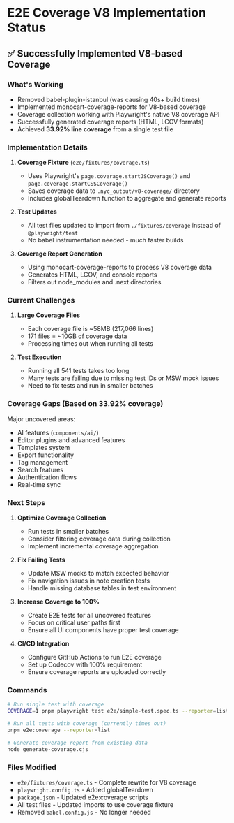 # E2E Coverage V8 Implementation Status

## ✅ Successfully Implemented V8-based Coverage

### What's Working

- Removed babel-plugin-istanbul (was causing 40s+ build times)
- Implemented monocart-coverage-reports for V8-based coverage
- Coverage collection working with Playwright's native V8 coverage API
- Successfully generated coverage reports (HTML, LCOV formats)
- Achieved **33.92% line coverage** from a single test file

### Implementation Details

1. **Coverage Fixture** (`e2e/fixtures/coverage.ts`)
   - Uses Playwright's `page.coverage.startJSCoverage()` and `page.coverage.startCSSCoverage()`
   - Saves coverage data to `.nyc_output/v8-coverage/` directory
   - Includes globalTeardown function to aggregate and generate reports

2. **Test Updates**
   - All test files updated to import from `./fixtures/coverage` instead of `@playwright/test`
   - No babel instrumentation needed - much faster builds

3. **Coverage Report Generation**
   - Using monocart-coverage-reports to process V8 coverage data
   - Generates HTML, LCOV, and console reports
   - Filters out node_modules and .next directories

### Current Challenges

1. **Large Coverage Files**
   - Each coverage file is ~58MB (217,066 lines)
   - 171 files = ~10GB of coverage data
   - Processing times out when running all tests

2. **Test Execution**
   - Running all 541 tests takes too long
   - Many tests are failing due to missing test IDs or MSW mock issues
   - Need to fix tests and run in smaller batches

### Coverage Gaps (Based on 33.92% coverage)

Major uncovered areas:

- AI features (`components/ai/`)
- Editor plugins and advanced features
- Templates system
- Export functionality
- Tag management
- Search features
- Authentication flows
- Real-time sync

### Next Steps

1. **Optimize Coverage Collection**
   - Run tests in smaller batches
   - Consider filtering coverage data during collection
   - Implement incremental coverage aggregation

2. **Fix Failing Tests**
   - Update MSW mocks to match expected behavior
   - Fix navigation issues in note creation tests
   - Handle missing database tables in test environment

3. **Increase Coverage to 100%**
   - Create E2E tests for all uncovered features
   - Focus on critical user paths first
   - Ensure all UI components have proper test coverage

4. **CI/CD Integration**
   - Configure GitHub Actions to run E2E coverage
   - Set up Codecov with 100% requirement
   - Ensure coverage reports are uploaded correctly

### Commands

```bash
# Run single test with coverage
COVERAGE=1 pnpm playwright test e2e/simple-test.spec.ts --reporter=list

# Run all tests with coverage (currently times out)
pnpm e2e:coverage --reporter=list

# Generate coverage report from existing data
node generate-coverage.cjs
```

### Files Modified

- `e2e/fixtures/coverage.ts` - Complete rewrite for V8 coverage
- `playwright.config.ts` - Added globalTeardown
- `package.json` - Updated e2e:coverage scripts
- All test files - Updated imports to use coverage fixture
- Removed `babel.config.js` - No longer needed
